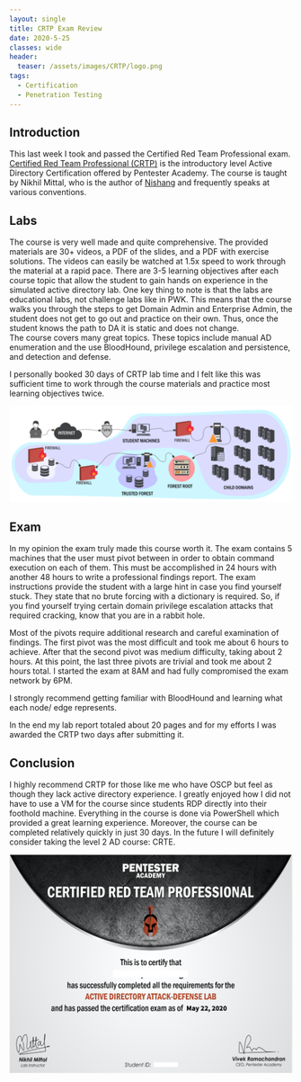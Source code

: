 ```yaml
---
layout: single
title: CRTP Exam Review
date: 2020-5-25
classes: wide
header:
  teaser: /assets/images/CRTP/logo.png
tags:
  - Certification
  - Penetration Testing
---
```


## Introduction  

This last week I took and passed the Certified Red Team Professional exam. [Certified Red Team Professional (CRTP)](https://www.pentesteracademy.com/activedirectorylab) is the introductory level Active Directory Certification offered by Pentester Academy. The course is taught by Nikhil Mittal, who is the author of [Nishang](https://github.com/samratashok/nishang) and frequently speaks at various conventions.

## Labs   

The course is very well made and quite comprehensive. The provided materials are 30+ videos, a PDF of the slides, and a PDF with exercise solutions. The videos can easily be watched at 1.5x speed to work through the material at a rapid pace. There are 3-5 learning objectives after each course topic that allow the student to gain hands on experience in the simulated active directory lab. One key thing to note is that the labs are educational labs, not challenge labs like in PWK. This means that the course walks you through the steps to get Domain Admin and Enterprise Admin, the student does not get to go out and practice on their own. Thus, once the student knows the path to DA it is static and does not change.  
The course covers many great topics. These topics include manual AD enumeration and the use BloodHound, privilege escalation and persistence, and detection and defense.  

I personally booked 30 days of CRTP lab time and I felt like this was sufficient time to work through the course materials and practice most learning objectives twice. 

![](/assets/images/CRTP/1.png)  

## Exam  

In my opinion the exam truly made this course worth it. The exam contains 5 machines that the user must pivot between in order to obtain command execution on each of them. This must be accomplished in 24 hours with another 48 hours to write a professional findings report. The exam instructions provide the student with a large hint in case you find yourself stuck. They state that no brute forcing with a dictionary is required. So, if you find yourself trying certain domain privilege escalation attacks that required cracking, know that you are in a rabbit hole.  

Most of the pivots require additional research and careful examination of findings. The first pivot was the most difficult and took me about 6 hours to achieve. After that the second pivot was medium difficulty, taking about 2 hours. At this point, the last three pivots are trivial and took me about 2 hours total. I started the exam at 8AM and had fully compromised the exam network by 6PM.  

I strongly recommend getting familiar with BloodHound and learning what each node/ edge represents.

In the end my lab report totaled about 20 pages and for my efforts I was awarded the CRTP two days after submitting it.

## Conclusion  
I highly recommend CRTP for those like me who have OSCP but feel as though they lack active directory experience. I greatly enjoyed how I did not have to use a VM for the course since students RDP directly into their foothold machine. Everything in the course is done via PowerShell which provided a great learning experience. Moreover, the course can be completed relatively quickly in just 30 days. In the future I will definitely consider taking the level 2 AD course: CRTE.


![](/assets/images/CRTP/2.png)  


